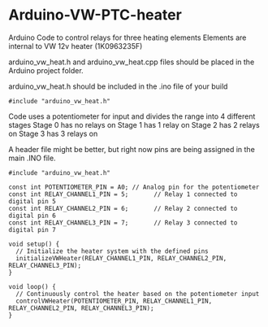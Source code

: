 # Arduino-VW-PTC-heater
Arduino Code to control relays for three heating elements
Elements are internal to VW 12v heater (1K0963235F)

arduino_vw_heat.h and arduino_vw_heat.cpp files should be placed in the Arduino project folder.

arduino_vw_heat.h should be included in the .ino file of your build

    #include "arduino_vw_heat.h"

Code uses a potentiometer for input and divides the range into 4 different stages
    Stage 0 has no relays on
    Stage 1 has 1 relay on
    Stage 2 has 2 relays on
    Stage 3 has 3 relays on

A header file might be better, but right now pins are being assigned in the main .INO file.

```
#include "arduino_vw_heat.h"

const int POTENTIOMETER_PIN = A0; // Analog pin for the potentiometer
const int RELAY_CHANNEL1_PIN = 5;       // Relay 1 connected to digital pin 5
const int RELAY_CHANNEL2_PIN = 6;       // Relay 2 connected to digital pin 6
const int RELAY_CHANNEL3_PIN = 7;       // Relay 3 connected to digital pin 7

void setup() {
  // Initialize the heater system with the defined pins
  initializeVWHeater(RELAY_CHANNEL1_PIN, RELAY_CHANNEL2_PIN, RELAY_CHANNEL3_PIN);
}

void loop() {
  // Continuously control the heater based on the potentiometer input
  controlVWHeater(POTENTIOMETER_PIN, RELAY_CHANNEL1_PIN, RELAY_CHANNEL2_PIN, RELAY_CHANNEL3_PIN);
}
```
